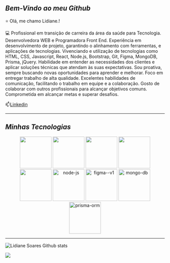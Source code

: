## *Bem-Vindo ao meu Github*

⭐ Olá, me chamo Lidiane.!

💻 Profissional em transição de carreira da área da saúde para Tecnologia. Desenvolvedora WEB e Programadora Front End. Experiência em desenvolvimento de projeto, garantindo o alinhamento com ferramentas, e aplicações de tecnologias. Vivenciando e utilização de tecnologias como HTML, CSS, Javascript, React, Node.js, Bootstrap, Git, Figma, MongoDB, Prisma, jQuery. Habilidade em entender as necessidades dos clientes e aplicar soluções técnicas que atendam às suas expectativas. Sou proativa, sempre buscando novas oportunidades para aprender e melhorar. Foco em entregar trabalho de alta qualidade. Excelentes habilidades de comunicação, facilitando o trabalho em equipe e a colaboração. Gosto de colaborar com outros profissionais para alcançar objetivos comuns. Comprometida em alcançar metas e superar desafios.

📫[Linkedin](www.linkedin.com/in/lidianesantossoares)

----
## *Minhas Tecnologias*

<p align="center">
<img src="https://cdn.jsdelivr.net/gh/devicons/devicon@latest/icons/html5/html5-original.svg" width="100px">
<img src="https://cdn.jsdelivr.net/gh/devicons/devicon@latest/icons/css3/css3-original.svg" width="100px">
<img src="https://cdn.jsdelivr.net/gh/devicons/devicon@latest/icons/javascript/javascript-original.svg" width="100px">
<img src="https://cdn.jsdelivr.net/gh/devicons/devicon@latest/icons/react/react-original.svg" width="100px">
<img src="https://cdn.jsdelivr.net/gh/devicons/devicon@latest/icons/git/git-original.svg" width="100px">
<img width="100px" src="https://img.icons8.com/fluency/48/node-js.png" alt="node-js"/>
<img width="100px" src="https://img.icons8.com/color/48/figma--v1.png" alt="figma--v1"/>
<img width="100px" src="https://img.icons8.com/color/48/mongo-db.png" alt="mongo-db"/>
<img width="100px" src="https://img.icons8.com/color/48/prisma-orm.png" alt="prisma-orm"/>
</p>


----
![Lidiane Soares Github stats](https://github-readme-stats.vercel.app/api?username=Soareslili&show_icons=true&theme=radical)

<img loading="lazy" heigth="180em" src="http://github-readme-stats.vercel.app/api/top-langs/?username=Soareslili&layout=compact&langs_count=7&theme=dracula"/>
